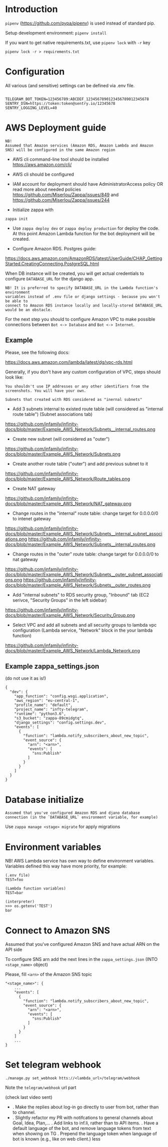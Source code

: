 # Introduction
```pipenv``` (https://github.com/pypa/pipenv) is used instead of standard pip.

Setup development environment:
```pipenv install```

If you want to get native requirements.txt, use ```pipenv lock``` with ```-r``` key

```pipenv lock -r > requirements.txt```


# Configuration
All various (and sensitive) settings can be defined via .env file.

```example .env

TELEGRAM_BOT_TOKEN=123456789:ABCDEF_1234567890123456789012345678
SENTRY_DSN=https://token:token@sentry.io/12345678
SENTRY_LOGGING_LEVEL=40
```


# AWS Deployment guide

```
NB!
Assumed that Amazon services (Amazon RDS, Amazon Lambda and Amazon SNS) will be configured in the same Amazon region
```

* AWS cli command-line tool should be installed
https://aws.amazon.com/cli/

* AWS cli should be configured

* IAM account for deployment should have AdministratorAccess policy OR read more about needed policies
https://github.com/Miserlou/Zappa/issues/849 and https://github.com/Miserlou/Zappa/issues/244

* Initialize zappa with
```
zappa init
```

* Use ```zappa deploy dev``` or ```zappa deploy production``` for deploy the code.
At this point Amazon Lambda function for the bot deployment will be created.

* Configure Amazon RDS.
Postgres guide: 

https://docs.aws.amazon.com/AmazonRDS/latest/UserGuide/CHAP_GettingStarted.CreatingConnecting.PostgreSQL.html

When DB instance will be created, you will get actual credentials to configure 
`DATABASE_URL` for the django app.

```
NB! It is preferred to specify DATABASE_URL in the Lambda function's environment
variables instead of .env file or django settings - because you won't be able to
connect to Amazon RDS instance locally and locally-stored DATABASE_URL would be an obstacle.
```

For the next step you should to configure Amazon VPC to make possible  connections between 
`Bot <-> Database` and `Bot <-> Internet`.


## Example
Please, see the following docs:

https://docs.aws.amazon.com/lambda/latest/dg/vpc-rds.html

Generally, if you don't have any custom configuration of VPC, steps should look like:

```You shouldn't use IP addresses or any other identifiers from the screenshots. You will have your own.```

`Subnets that created with RDS considered as "inernal subnets"`

* Add 3 subnets internal to existed route table (will considered as "internal route table")
(Subnet associations tab)

https://github.com/infamily/infinity-docs/blob/master/Example_AWS_Network/Subnets__internal_routes.png

* Create new subnet (will considered as "outer")

https://github.com/infamily/infinity-docs/blob/master/Example_AWS_Network/Subnets.png

* Create another route table ("outer") and add previous subnet to it

https://github.com/infamily/infinity-docs/blob/master/Example_AWS_Network/Route_tables.png

* Create NAT gateway

https://github.com/infamily/infinity-docs/blob/master/Example_AWS_Network/NAT_gateway.png

* Change routes in the "internal" route table: change target for 0.0.0.0/0 to intenet gateway

https://github.com/infamily/infinity-docs/blob/master/Example_AWS_Network/Subnets__internal_subnet_associations.png
https://github.com/infamily/infinity-docs/blob/master/Example_AWS_Network/Subnets__internal_routes.png

* Change routes in the "outer" route table: change target for 0.0.0.0/0 to nat gateway

https://github.com/infamily/infinity-docs/blob/master/Example_AWS_Network/Subnets__outer_subnet_associations.png
https://github.com/infamily/infinity-docs/blob/master/Example_AWS_Network/Subnets__outer_routes.png

* Add "internal subnets" to RDS security group, "Inbound" tab
(EC2 serivce, "Security Groups" in the left sidebar)

https://github.com/infamily/infinity-docs/blob/master/Example_AWS_Network/Security_Group.png

* Select VPC and add all subnets and all security groups to lambda vpc configuration
(Lambda service, "Network" block in the your lambda function)

https://github.com/infamily/infinity-docs/blob/master/Example_AWS_Network/Lambda_Network.png

## Example zappa_settings.json

(do not use it as is!)

```
{
  "dev": {
    "app_function": "config.wsgi.application",
    "aws_region": "eu-central-1",
    "profile_name": "default",
    "project_name": "infty-telegram",
    "runtime": "python3.6",
    "s3_bucket": "zappa-89cmidgtq",
    "django_settings": "config.settings.dev",
    "events": [
      {
        "function": "lambda.notify_subscribers_about_new_topic",
        "event_source": {
          "arn": "<arn>",
          "events": [
            "sns:Publish"
          ]
        }
      }
    ]
  }
}
```


# Database initialize
```
Assumed that you've configured Amazon RDS and djano database
connection (in the `DATABASE_URL` environment variable, for example)
```

Use ```zappa manage <stage> migrate``` for apply migrations


# Environment variables
NB! AWS Lambda service has own way to define environment variables.
Variables defined this way have more priority, for example:

```
(.env file)
TEST=foo
```

```
(Lambda function variables)
TEST=bar
```

```
(interpreter)
>>> os.getenv('TEST')
bar
```


# Connect to Amazon SNS
Assumed that you've configured Amazon SNS and have actual ARN on the API side

To configure SNS arn add the next lines in the `zappa_settings.json`
(INTO `<stage_name>` object)

Please, fill `<arn>` of the Amazon SNS topic

```
"<stage_name>": {
    ...
    "events": [
      {
        "function": "lambda.notify_subscribers_about_new_topic",
        "event_source": {
          "arn": "<arn>",
          "events": [
            "sns:Publish"
          ]
        }
      }
    ]
    ...
}
```

# Set telegram webhook
```
./manage.py set_webhook htts://<lambda_url>/telegram/webhook
```

Note the ```telegram/webhook``` url part



(check last video sent) 

+ . Make the replies about log-in go directly to user from bot, rather than to channel.
+ . Slightly refactor my PR with notifcations to general channels about Goal, Idea, Plan,... 
. Add links to inf.li, rather than to API items. 
. Have a default language of the bot, and remove language tokens from text when showing on TG 
. Prepend the language token when language of bot is known (e.g., like on web client.) less
